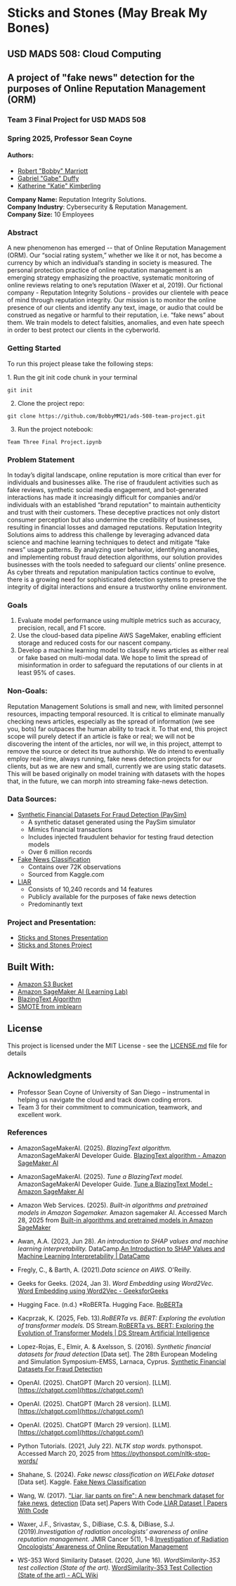 # Sticks and Stones (May Break My Bones)

## USD MADS 508: Cloud Computing

## A project of "fake news" detection for the purposes of Online Reputation Management (ORM)

### Team 3 Final Project for USD MADS 508

### Spring 2025, Professor Sean Coyne

#### Authors:

-   [Robert "Bobby" Marriott](/www.linkedin.com/in/bobby-marriott/)
-   [Gabriel "Gabe" Duffy](/www.linkedin.com/in/gabriel-duffy/?trk=people-guest_people_search-card)
-   [Katherine "Katie" Kimberling](/www.linkedin.com/in/katie-kimberling-b6617173/)

**Company Name:** Reputation Integrity Solutions.\
**Company Industry**: Cybersecurity & Reputation Management.\
**Company Size:** 10 Employees

### **Abstract**

A new phenomenon has emerged -- that of Online Reputation Management (ORM).
Our “social rating system,” whether we like it or not, has become a currency by which an individual’s standing in society is measured.
The personal protection practice of online reputation management is an emerging strategy emphasizing the proactive, systematic monitoring of online reviews relating to one’s reputation (Waxer et al, 2019).
Our fictional company - Reputation Integrity Solutions - provides our clientele with peace of mind through reputation integrity.
Our mission is to monitor the online presence of our clients and identify any text, image, or audio that could be construed as negative or harmful to their reputation, i.e. “fake news” about them.
We train models to detect falsities, anomalies, and even hate speech in order to best protect our clients in the cyberworld.

### Getting Started

To run this project please take the following steps:

1\.
Run the git init code chunk in your terminal

```         
git init
```

2.  Clone the project repo:

```         
git clone https://github.com/BobbyMM21/ads-508-team-project.git
```

3.  Run the project notebook:

```         
Team Three Final Project.ipynb
```

### **Problem Statement**

In today’s digital landscape, online reputation is more critical than ever for individuals and businesses alike.
The rise of fraudulent activities such as fake reviews, synthetic social media engagement, and bot-generated interactions has made it increasingly difficult for companies and/or individuals with an established “brand reputation” to maintain authenticity and trust with their customers.
These deceptive practices not only distort consumer perception but also undermine the credibility of businesses, resulting in financial losses and damaged reputations.
Reputation Integrity Solutions aims to address this challenge by leveraging advanced data science and machine learning techniques to detect and mitigate “fake news” usage patterns.
By analyzing user behavior, identifying anomalies, and implementing robust fraud detection algorithms, our solution provides businesses with the tools needed to safeguard our clients’ online presence.
As cyber threats and reputation manipulation tactics continue to evolve, there is a growing need for sophisticated detection systems to preserve the integrity of digital interactions and ensure a trustworthy online environment.

### **Goals**

1.  Evaluate model performance using multiple metrics such as accuracy, precision, recall, and F1 score.
2.  Use the cloud-based data pipeline AWS SageMaker, enabling efficient storage and reduced costs for our nascent company.
3.  Develop a machine learning model to classify news articles as either real or fake based on multi-modal data. We hope to limit the spread of misinformation in order to safeguard the reputations of our clients in at least 95% of cases.

### **Non-Goals:**

Reputation Management Solutions is small and new, with limited personnel resources, impacting temporal resourced.
It is critical to eliminate manually checking news articles, especially as the spread of information (we see you, bots) far outpaces the human ability to track it.
To that end, this project scope will purely detect if an article is fake or real; we will not be discovering the intent of the articles, nor will we, in this project, attempt to remove the source or detect its true authorship.
We do intend to eventually employ real-time, always running, fake news detection projects for our clients, but as we are new and small, currently we are using static datasets.
This will be based originally on model training with datasets with the hopes that, in the future, we can morph into streaming fake-news detection.

### **Data Sources:**

-   [Synthetic Financial Datasets For Fraud Detection (PaySim)](/www.kaggle.com/datasets/ealaxi/paysim1)
    -   A synthetic dataset generated using the PaySim simulator
    -   Mimics financial transactions
    -   Includes injected fraudulent behavior for testing fraud detection models
    -   Over 6 million records
-   [Fake News Classification](/www.kaggle.com/datasets/saurabhshahane/fake-news-classification)
    -   Contains over 72K observations
    -   Sourced from Kaggle.com
-   [LIAR](/paperswithcode.com/dataset/liar)
    -   Consists of 10,240 records and 14 features
    -   Publicly available for the purposes of fake news detection
    -   Predominantly text

### **Project and Presentation:**

-   [Sticks and Stones Presentation](/www.canva.com/design/DAGh_VQq5Fk/BA18PDVdof4aTD1B_IL4fA/view?utm_content=DAGh_VQq5Fk&utm_campaign=designshare&utm_medium=link2&utm_source=uniquelinks&utlId=h577c7b5938)
-   [Sticks and Stones Project](/www.amazon%20whatever)

## Built With:

-   [Amazon S3 Bucket](https://docs.aws.amazon.com/AmazonS3/latest/userguide/Welcome.html/)
-   [Amazon SageMaker AI (Learning Lab)](https://aws.amazon.com/sagemaker-ai/?trk=8987dd52-6f33-407a-b89b-a7ba025c913c&sc_channel=ps&ef_id=Cj0KCQjwnui_BhDlARIsAEo9GuvWKF5zAPv39e5N-M4RMBlgu_jwid0H4FdHVvqSiPZ6nsueH8jGhHwaArazEALw_wcB:G:s&s_kwcid=AL!4422!3!724218586007!p!!g!!aws%20sagemaker%20ai!11206038603!174643422194&gbraid=0AAAAADjHtp-osIsvroCwchyDRka6-rvG-&gclid=Cj0KCQjwnui_BhDlARIsAEo9GuvWKF5zAPv39e5N-M4RMBlgu_jwid0H4FdHVvqSiPZ6nsueH8jGhHwaArazEALw_wcB)
-   [BlazingText Algorithm](https://docs.aws.amazon.com/sagemaker/latest/dg/blazingtext.html)
-   [SMOTE from imblearn](https://imbalanced-learn.org/stable/references/generated/imblearn.over_sampling.SMOTE.html)

## License

This project is licensed under the MIT License - see the [LICENSE.md](LICENSE.md) file for details

## Acknowledgments

-   Professor Sean Coyne of University of San Diego – instrumental in helping us navigate the cloud and track down coding errors.
-   Team 3 for their commitment to communication, teamwork, and excellent work.

### References

-   AmazonSageMakerAI.
    (2025).
    *BlazingText algorithm.* AmazonSageMakerAI Developer Guide.
    [BlazingText algorithm - Amazon SageMaker AI](https://docs.aws.amazon.com/sagemaker/latest/dg/blazingtext.html)

-   AmazonSageMakerAI.
    (2025).
    *Tune a BlazingText model.* AmazonSageMakerAI Developer Guide.
    [Tune a BlazingText Model - Amazon SageMaker AI](https://docs.aws.amazon.com/sagemaker/latest/dg/blazingtext-tuning.html)

-   Amazon Web Services.
    (2025).
    *Built-in algorithms and pretrained models in Amazon Sagemaker.* Amazon sagemaker AI.
    Accessed March 28, 2025 from [Built-in algorithms and pretrained models in Amazon SageMaker](https://docs.aws.amazon.com/sagemaker/latest/dg/algos.html)

-   Awan, A.A.
    (2023, Jun 28).
    *An introduction to SHAP values and machine learning interpretability.* DataCamp.[An Introduction to SHAP Values and Machine Learning Interpretability \| DataCamp](https://www.datacamp.com/tutorial/introduction-to-shap-values-machine-learning-interpretability)

-   Fregly, C., & Barth, A.
    (2021).*Data science on AWS.* O'Reilly.

-   Geeks for Geeks.
    (2024, Jan 3).
    *Word Embedding using Word2Vec.* [Word Embedding using Word2Vec - GeeksforGeeks](https://www.geeksforgeeks.org/python-word-embedding-using-word2vec/)

-   Hugging Face.
    (n.d.) \*RoBERTa.
    Hugging Face.
    [RoBERTa](https://huggingface.co/docs/transformers/en/model_doc/roberta)

-   Kacprzak, K.
    (2025, Feb. 13).*RoBERTa vs. BERT: Exploring the evolution of transformer models.* DS Stream.[RoBERTa vs. BERT: Exploring the Evolution of Transformer Models \| DS Stream Artificial Intelligence](https://www.dsstream.com/post/roberta-vs-bert-exploring-the-evolution-of-transformer-models)

-   Lopez-Rojas, E., Elmir, A.
    & Axelsson, S.
    (2016).
    *Synthetic financial datasets for fraud detection* [Data set].
    The 28th European Modeling and Simulation Symposium-EMSS, Larnaca, Cyprus.
    [Synthetic Financial Datasets For Fraud Detection](https://www.kaggle.com/datasets/ealaxi/paysim1/data)

-   OpenAI.
    (2025).
    ChatGPT (March 20 version).
    [LLM].[https://chatgpt.com](https://chatgpt.com/)

-   OpenAI.
    (2025).
    ChatGPT (March 28 version).
    [LLM].[https://chatgpt.com](https://chatgpt.com/)

-   OpenAI.
    (2025).
    ChatGPT (March 29 version).
    [LLM].[https://chatgpt.com](https://chatgpt.com/)

-   Python Tutorials.
    (2021, July 22).
    *NLTK stop words.* pythonspot.
    Accessed March 20, 2025 from <https://pythonspot.com/nltk-stop-words/>

-   Shahane, S.
    (2024).
    *Fake newsc classification on WELFake dataset* [Data set].
    Kaggle.
    [Fake News Classification](https://www.kaggle.com/datasets/saurabhshahane/fake-news-classification/data)

-   Wang, W.
    (2017).
    ["Liar, liar pants on fire": A new benchmark dataset for fake news ](https://paperswithcode.com/paper/liar-liar-pants-on-fire-a-new-benchmark) [detection](https://paperswithcode.com/paper/liar-liar-pants-on-fire-a-new-benchmark) [Data set].Papers With Code.[LIAR Dataset \| Papers With Code](https://paperswithcode.com/dataset/liar)

-   Waxer, J.F., Srivastav, S., DiBiase, C.S.
    &, DiBiase, S.J.
    (2019).*Investigation of radiation oncologists’ awareness of online reputation management.* JMIR Cancer 5(1), 1-8.[Investigation of Radiation Oncologists’ Awareness of Online Reputation Management](https://cancer.jmir.org/2019/1/e10530/)

-   WS-353 Word Similarity Dataset.
    (2020, June 16).
    *WordSimilarity-353 test collection (State of the art).* [WordSimilarity-353 Test Collection (State of the art) - ACL Wiki](https://aclweb.org/aclwiki/WordSimilarity-353_Test_Collection_(State_of_the_art))
